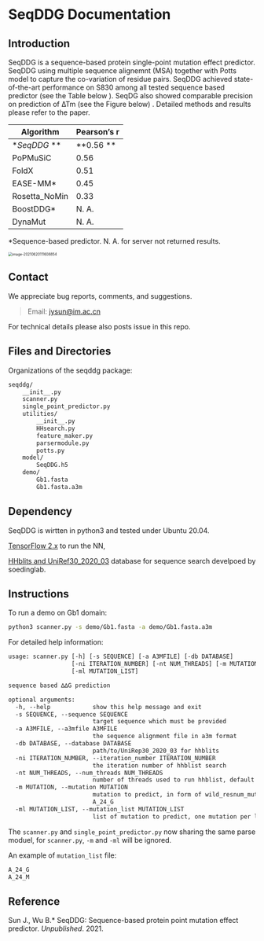 

# SeqDDG Documentation

## Introduction

SeqDDG is a sequence-based protein single-point mutation effect predictor. SeqDDG using multiple sequence alignemnt (MSA) together with Potts model to capture the co-variation of residue pairs. SeqDDG achieved state-of-the-art performance on S830 among all tested sequence based predictor (see the Table below ). SeqDG also showed comparable precision on prediction of ∆Tm (see the Figure below) . Detailed methods and results please refer to the paper.

| Algorithm     | Pearson’s r |
| ------------- | :---------- |
| **SeqDDG* **  | **0.56  **  |
| PoPMuSiC      | 0.56        |
| FoldX         | 0.51        |
| EASE-MM*      | 0.45        |
| Rosetta_NoMin | 0.33        |
| BoostDDG*     | N. A.       |
| DynaMut       | N. A.       |

*Sequence-based predictor. N. A. for server not returned results.

<img src="http://185.201.226.155/Precisions.png " alt="image-20210620111608854" style="zoom:50%;" />

## Contact

We appreciate bug reports, comments, and suggestions.  

> Email: jysun@im.ac.cn

For technical details please also posts issue in this repo.

## Files and Directories 

Organizations of the seqddg package:

```tex
seqddg/
    __init__.py
    scanner.py
    single_point_predictor.py
    utilities/
        __init__.py
        HHsearch.py
        feature_maker.py
        parsermodule.py
        potts.py
    model/
        SeqDDG.h5
    demo/
        Gb1.fasta
        Gb1.fasta.a3m
```

## Dependency 

SeqDDG is wirtten in python3 and tested under Ubuntu 20.04.

[TensorFlow 2.x](https://www.tensorflow.org/) to run the NN,

[HHblits and UniRef30_2020_03](https://github.com/soedinglab/hh-suite) database for sequence search develpoed by soedinglab.

## Instructions

To run a demo on Gb1 domain:

```bash
python3 scanner.py -s demo/Gb1.fasta -a demo/Gb1.fasta.a3m
```

For detailed help information:

```tex
usage: scanner.py [-h] [-s SEQUENCE] [-a A3MFILE] [-db DATABASE]
                  [-ni ITERATION_NUMBER] [-nt NUM_THREADS] [-m MUTATION]
                  [-ml MUTATION_LIST]

sequence based ∆∆G prediction

optional arguments:
  -h, --help            show this help message and exit
  -s SEQUENCE, --sequence SEQUENCE
                        target sequence which must be provided
  -a A3MFILE, --a3mfile A3MFILE
                        the sequence alignment file in a3m format
  -db DATABASE, --database DATABASE
                        path/to/UniRep30_2020_03 for hhblits
  -ni ITERATION_NUMBER, --iteration_number ITERATION_NUMBER
                        the iteration number of hhblist search
  -nt NUM_THREADS, --num_threads NUM_THREADS
                        number of threads used to run hhblist, default is 4
  -m MUTATION, --mutation MUTATION
                        mutation to predict, in form of wild_resnum_mut, like
                        A_24_G
  -ml MUTATION_LIST, --mutation_list MUTATION_LIST
                        list of mutation to predict, one mutation per line
```

The `scanner.py` and `single_point_predictor.py` now sharing the same parse moduel, for `scanner.py`,  `-m` and `-ml` will be ignored.

An example of `mutation_list` file:

```tex
A_24_G
A_24_M
```

## Reference

Sun J., Wu B.* SeqDDG: Sequence-based protein point mutation effect predictor. *Unpublished*. 2021.

